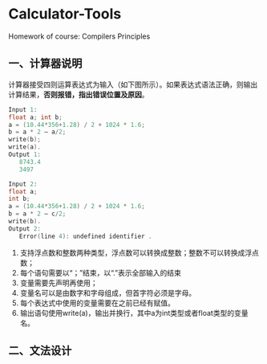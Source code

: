 # Calculator-Tools
Homework of course: Compilers Principles

## 一、计算器说明

计算器接受四则运算表达式为输入（如下图所示）。如果表达式语法正确，则输出计算结果，**否则报错，指出错误位置及原因**。

```c
Input 1:
float a; int b; 
a = (10.44*356+1.28) / 2 + 1024 * 1.6;
b = a * 2 – a/2;
write(b);
write(a).
Output 1:
   8743.4
   3497
```

```c
Input 2:
float a; 
int b; 
a = (10.44*356+1.28) / 2 + 1024 * 1.6;
b = a * 2 – c/2;
write(b).
Output 2:
   Error(line 4): undefined identifier . 
```

1. 支持浮点数和整数两种类型，浮点数可以转换成整数；整数不可以转换成浮点数；
2. 每个语句需要以“；”结束，以“.”表示全部输入的结束
3. 变量需要先声明再使用；
4. 变量名可以是由数字和字母组成，但首字符必须是字母。
5. 每个表达式中使用的变量需要在之前已经有赋值。
6. 输出语句使用write(a)，输出并换行，其中a为int类型或者float类型的变量名。

## 二、文法设计

